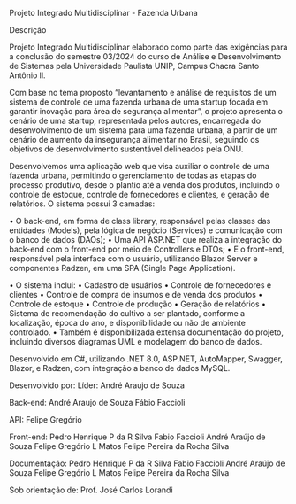 Projeto Integrado Multidisciplinar - Fazenda Urbana

Descrição

Projeto Integrado Multidisciplinar elaborado como parte das exigências para a conclusão do semestre 03/2024 do curso de Análise e Desenvolvimento de Sistemas pela Universidade Paulista UNIP, Campus Chacra Santo Antônio ll.

Com base no tema proposto “levantamento e análise de requisitos de um sistema de controle de uma fazenda urbana de uma startup focada em garantir inovação para área de segurança alimentar”, o projeto apresenta o cenário de uma startup, representada pelos autores, encarregada do desenvolvimento de um sistema para uma fazenda urbana, a partir de um cenário de aumento da insegurança alimentar no Brasil, seguindo os objetivos de desenvolvimento sustentável delineados pela ONU.

Desenvolvemos uma aplicação web que visa auxiliar o controle de uma fazenda urbana, permitindo o gerenciamento de todas as etapas do processo produtivo, desde o plantio até a venda dos produtos, incluindo o controle de estoque, controle de fornecedores e clientes, e geração de relatórios. O sistema possui 3 camadas:

• O back-end, em forma de class library, responsável pelas classes das entidades (Models), pela lógica de negócio (Services) e comunicação com o banco de dados (DAOs);
• Uma API ASP.NET que realiza a integração do back-end com o front-end por meio de Controllers e DTOs;
• E o front-end, responsável pela interface com o usuário, utilizando Blazor Server e componentes Radzen, em uma SPA (Single Page Application).

• O sistema inclui:
• Cadastro de usuários
• Controle de fornecedores e clientes
• Controle de compra de insumos e de venda dos produtos
• Controle de estoque
• Controle de produção
• Geração de relatórios
• Sistema de recomendação do cultivo a ser plantado, conforme a localização, época do ano, e disponibilidade ou não de ambiente controlado.
• Também é disponibilizada extensa documentação do projeto, incluindo diversos diagramas UML e modelagem do banco de dados.

Desenvolvido em C#, utilizando .NET 8.0, ASP.NET, AutoMapper, Swagger, Blazor, e Radzen, com integração a banco de dados MySQL.

Desenvolvido por:
Líder: André Araujo de Souza

Back-end:
André Araujo de Souza
Fábio Faccioli

API:
Felipe Gregório

Front-end:
Pedro Henrique P da R Silva
Fabio Faccioli 
André Araújo de Souza
Felipe Gregório L Matos
Felipe Pereira da Rocha Silva

Documentação:
Pedro Henrique P da R Silva
Fabio Faccioli 
André Araújo de Souza
Felipe Gregório L Matos
Felipe Pereira da Rocha Silva

Sob orientação de:
Prof. José Carlos Lorandi

